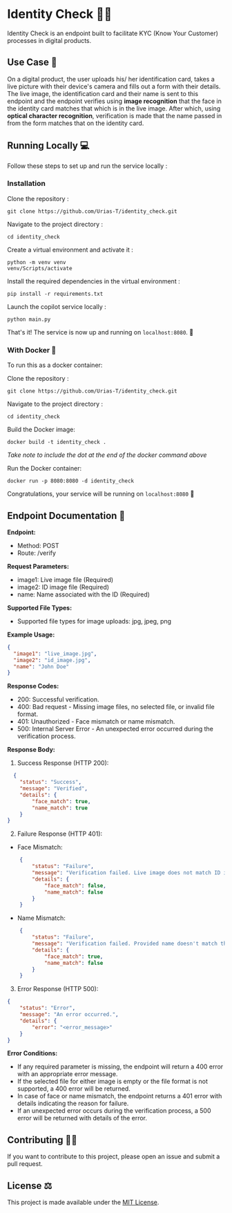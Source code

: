 # Identity Check 🕵🏽

Identity Check is an endpoint built to facilitate KYC (Know Your Customer) processes in digital products. 

## Use Case 📝

On a digital product, the user uploads his/ her identification card, takes a live picture with their device's camera and fills out a form with their details. 
The live image, the identification card and their name is sent to this endpoint and the endpoint verifies using **image recognition** that the face in the identity card matches that
which is in the live image. After which, using **optical character recognition**, verification is made that the name passed in from the form matches that on the identity card. 


## Running Locally 💻

Follow these steps to set up and run the service locally :

### Installation
Clone the repository :

```
git clone https://github.com/Urias-T/identity_check.git
```

Navigate to the project directory :

```
cd identity_check
```

Create a virtual environment and activate it :

```
python -m venv venv
venv/Scripts/activate
```

Install the required dependencies in the virtual environment :

```
pip install -r requirements.txt
```

Launch the copilot service locally :

```
python main.py
```

That's it! The service is now up and running on ```localhost:8080```. 🤗

### With Docker 🐋

To run this as a docker container:

Clone the repository :

```
git clone https://github.com/Urias-T/identity_check.git
```

Navigate to the project directory :

```
cd identity_check
```

Build the Docker image:

```
docker build -t identity_check .
```

*Take note to include the dot at the end of the docker command above*

Run the Docker container:

```
docker run -p 8080:8080 -d identity_check
```

Congratulations, your service will be running on ```localhost:8080``` 🎉


## Endpoint Documentation 📖

**Endpoint:**

- Method: POST
- Route: /verify

**Request Parameters:**
- image1: Live image file (Required)
- image2: ID image file (Required)
- name: Name associated with the ID (Required)

**Supported File Types:**
- Supported file types for image uploads: jpg, jpeg, png

**Example Usage:**
```json
{
  "image1": "live_image.jpg",
  "image2": "id_image.jpg",
  "name": "John Doe"
}

```

**Response Codes:**
- 200: Successful verification.
- 400: Bad request - Missing image files, no selected file, or invalid file format.
- 401: Unauthorized - Face mismatch or name mismatch.
- 500: Internal Server Error - An unexpected error occurred during the verification process.

**Response Body:**

1. Success Response (HTTP 200):
```json
  {
    "status": "Success",
    "message": "Verified",
    "details": {
        "face_match": true,
        "name_match": true
    }
}
```

2. Failure Response (HTTP 401):
- Face Mismatch:
```json
    {
        "status": "Failure",
        "message": "Verification failed. Live image does not match ID image.",
        "details": {
            "face_match": false,
            "name_match": false
        }
    }
```

- Name Mismatch:

```json
    {
        "status": "Failure",
        "message": "Verification failed. Provided name doesn't match that on ID.",
        "details": {
            "face_match": true,
            "name_match": false
        }
    }
```

3. Error Response (HTTP 500):
```json
{
    "status": "Error",
    "message": "An error occurred.",
    "details": {
        "error": "<error_message>"
    }
}
```

**Error Conditions:**
- If any required parameter is missing, the endpoint will return a 400 error with an appropriate error message.
- If the selected file for either image is empty or the file format is not supported, a 400 error will be returned.
- In case of face or name mismatch, the endpoint returns a 401 error with details indicating the reason for failure.
- If an unexpected error occurs during the verification process, a 500 error will be returned with details of the error.

## Contributing 🙌🏽
If you want to contribute to this project, please open an issue and submit a pull request.


## License ⚖️
This project is made available under the [MIT License](https://github.com/Urias-T/identity_check/blob/main/LICENSE). 
